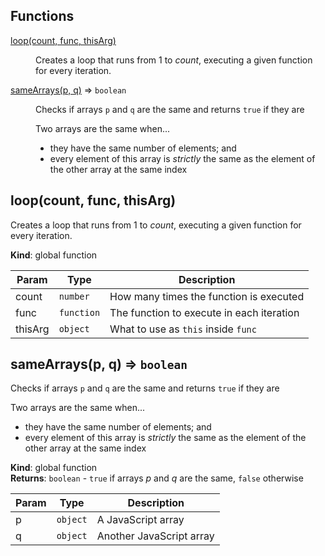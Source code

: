 ## Functions

<dl>
<dt><a href="#loop">loop(count, func, thisArg)</a></dt>
<dd><p>Creates a loop that runs from 1 to <em>count</em>, executing a given function for
every iteration.</p>
</dd>
<dt><a href="#sameArrays">sameArrays(p, q)</a> ⇒ <code>boolean</code></dt>
<dd><p>Checks if arrays <code>p</code> and <code>q</code> are the same and returns <code>true</code> if they are</p>
<p>Two arrays are the same when...</p>
<ul>
<li>they have the same number of elements; and</li>
<li>every element of this array is <em>strictly</em> the same as the element of the
other array at the same index</li>
</ul>
</dd>
</dl>

<a name="loop"></a>

## loop(count, func, thisArg)
Creates a loop that runs from 1 to *count*, executing a given function for
every iteration.

**Kind**: global function  

| Param | Type | Description |
| --- | --- | --- |
| count | <code>number</code> | How many times the function is executed |
| func | <code>function</code> | The function to execute in each iteration |
| thisArg | <code>object</code> | What to use as `this` inside `func` |

<a name="sameArrays"></a>

## sameArrays(p, q) ⇒ <code>boolean</code>
Checks if arrays `p` and `q` are the same and returns `true` if they are

Two arrays are the same when...
- they have the same number of elements; and
- every element of this array is *strictly* the same as the element of the
  other array at the same index

**Kind**: global function  
**Returns**: <code>boolean</code> - `true` if arrays *p* and *q* are the same, `false`
otherwise  

| Param | Type | Description |
| --- | --- | --- |
| p | <code>object</code> | A JavaScript array |
| q | <code>object</code> | Another JavaScript array |

